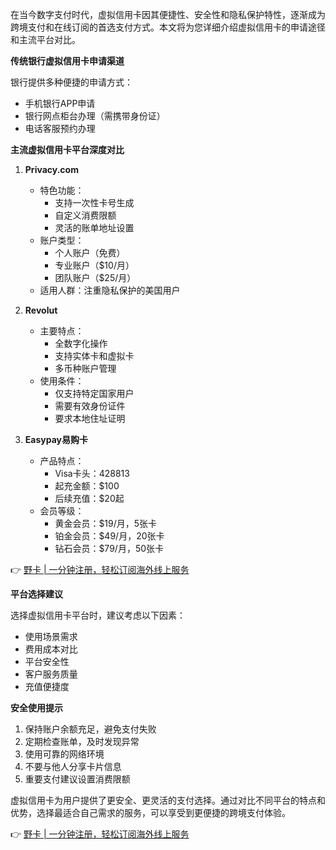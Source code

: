 在当今数字支付时代，虚拟信用卡因其便捷性、安全性和隐私保护特性，逐渐成为跨境支付和在线订阅的首选支付方式。本文将为您详细介绍虚拟信用卡的申请途径和主流平台对比。

**传统银行虚拟信用卡申请渠道**

银行提供多种便捷的申请方式：
- 手机银行APP申请
- 银行网点柜台办理（需携带身份证）
- 电话客服预约办理

**主流虚拟信用卡平台深度对比**

1. **Privacy.com**
   - 特色功能：
     - 支持一次性卡号生成
     - 自定义消费限额
     - 灵活的账单地址设置
   - 账户类型：
     - 个人账户（免费）
     - 专业账户（$10/月）
     - 团队账户（$25/月）
   - 适用人群：注重隐私保护的美国用户

2. **Revolut**
   - 主要特点：
     - 全数字化操作
     - 支持实体卡和虚拟卡
     - 多币种账户管理
   - 使用条件：
     - 仅支持特定国家用户
     - 需要有效身份证件
     - 要求本地住址证明

3. **Easypay易购卡**
   - 产品特点：
     - Visa卡头：428813
     - 起充金额：$100
     - 后续充值：$20起
   - 会员等级：
     - 黄金会员：$19/月，5张卡
     - 铂金会员：$49/月，20张卡
     - 钻石会员：$79/月，50张卡

👉 [野卡 | 一分钟注册，轻松订阅海外线上服务](https://bit.ly/bewildcard)

**平台选择建议**

选择虚拟信用卡平台时，建议考虑以下因素：
- 使用场景需求
- 费用成本对比
- 平台安全性
- 客户服务质量
- 充值便捷度

**安全使用提示**

1. 保持账户余额充足，避免支付失败
2. 定期检查账单，及时发现异常
3. 使用可靠的网络环境
4. 不要与他人分享卡片信息
5. 重要支付建议设置消费限额

虚拟信用卡为用户提供了更安全、更灵活的支付选择。通过对比不同平台的特点和优势，选择最适合自己需求的服务，可以享受到更便捷的跨境支付体验。

👉 [野卡 | 一分钟注册，轻松订阅海外线上服务](https://bit.ly/bewildcard)